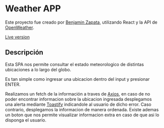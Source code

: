 # Weather APP 

Este proyecto fue creado por [Benjamin Zapata](https://www.linkedin.com/in/benjaminzapata/), utilizando React y la API de [OpenWeather](https://openweathermap.org/).

[Live version](https://weatherapp-benjaminzapata.netlify.app/)

## Descripción

Esta SPA nos permite consultar el estado meteorologico de distintas ubicaciones a lo largo del globo.

Es tan simple como ingresar una ubicacion dentro del input y presionar ENTER.

Realizamos un fetch de la información a traves de [Axios](https://axios-http.com/docs/intro), en caso de no poder encontrar informacion sobre la ubicacion ingresada desplegamos una alerta mediante [Toastify](https://www.npmjs.com/package/react-toastify) indicandole al usuario de dicho error. Caso contrario, desplegamos la informacion de manera ordenada. Existe ademas un boton que nos permite visualizar informacion extra en caso de que asi lo disponga el usuario.
